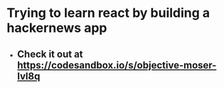 # Trying to learn react by building a hackernews app

- ## Check it out at https://codesandbox.io/s/objective-moser-lvl8q
